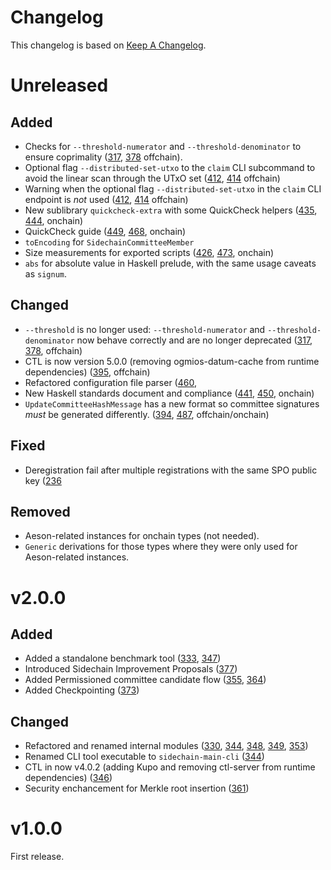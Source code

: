 # Changelog

This changelog is based on [Keep A
Changelog](https://keepachangelog.com/en/1.1.0).

# Unreleased

## Added

* Checks for `--threshold-numerator` and `--threshold-denominator` to ensure
  coprimality
  ([317](https://github.com/mlabs-haskell/trustless-sidechain/issues/317),
   [378](https://github.com/mlabs-haskell/trustless-sidechain/pull/378) offchain).
* Optional flag `--distributed-set-utxo` to the `claim` CLI subcommand
  to avoid the linear scan through the UTxO set
  ([412](https://github.com/mlabs-haskell/trustless-sidechain/issues/412),
  [414](https://github.com/mlabs-haskell/trustless-sidechain/pull/414)
  offchain)
* Warning when the optional flag `--distributed-set-utxo` in the
  `claim` CLI endpoint is *not* used
  ([412](https://github.com/mlabs-haskell/trustless-sidechain/issues/412),
  [414](https://github.com/mlabs-haskell/trustless-sidechain/pull/414)
  offchain)
* New sublibrary `quickcheck-extra` with some QuickCheck helpers
  ([435](https://github.com/mlabs-haskell/trustless-sidechain/issues/435),
  [444](https://github.com/mlabs-haskell/trustless-sidechain/pull/444),
  onchain)
* QuickCheck guide
  ([449](https://github.com/mlabs-haskell/trustless-sidechain/issues/449),
  [468](https://github.com/mlabs-haskell/trustless-sidechain/pull/468),
  onchain)
* `toEncoding` for `SidechainCommitteeMember`
* Size measurements for exported scripts
  ([426](https://github.com/mlabs-haskell/trustless-sidechain/issues/426),
  [473](https://github.com/mlabs-haskell/trustless-sidechain/pull/473), onchain)
* `abs` for absolute value in Haskell prelude, with the same usage caveats as
  `signum`.

## Changed

* `--threshold` is no longer used: `--threshold-numerator` and
  `--threshold-denominator` now behave correctly and are no longer deprecated
  ([317](https://github.com/mlabs-haskell/trustless-sidechain/issues/317),
   [378](https://github.com/mlabs-haskell/trustless-sidechain/pull/378), offchain)
* CTL is now version 5.0.0 (removing ogmios-datum-cache from runtime dependencies)
  ([395](https://github.com/mlabs-haskell/trustless-sidechain/issues/395),
  offchain)
* Refactored configuration file parser
  ([460](https://github.com/mlabs-haskell/trustless-sidechain/issues/460),
* New Haskell standards document and compliance
  ([441](https://github.com/mlabs-haskell/trustless-sidechain/issues/441),
   [450](https://github.com/mlabs-haskell/trustless-sidechain/pull/450),
   onchain)
* `UpdateCommitteeHashMessage` has a new format so committee signatures *must*
  be generated differently.
  ([394](https://github.com/mlabs-haskell/trustless-sidechain/issues/394),
   [487]( https://github.com/mlabs-haskell/trustless-sidechain/pull/487),
   offchain/onchain)

## Fixed

* Deregistration fail after multiple registrations with the same SPO public key
  ([236](https://github.com/mlabs-haskell/trustless-sidechain/issues/236)

## Removed

* Aeson-related instances for onchain types (not needed).
* `Generic` derivations for those types where they were only used for
  Aeson-related instances.

# v2.0.0

## Added

* Added a standalone benchmark tool
  ([333](https://github.com/mlabs-haskell/trustless-sidechain/pull/333),
  [347](https://github.com/mlabs-haskell/trustless-sidechain/pull/347))
* Introduced Sidechain Improvement Proposals
  ([377](https://github.com/mlabs-haskell/trustless-sidechain/pull/377))
* Added Permissioned committee candidate flow
  ([355](https://github.com/mlabs-haskell/trustless-sidechain/pull/355),
  [364](https://github.com/mlabs-haskell/trustless-sidechain/pull/364))
* Added Checkpointing
  ([373](https://github.com/mlabs-haskell/trustless-sidechain/pull/373))

## Changed

* Refactored and renamed internal modules
  ([330](https://github.com/mlabs-haskell/trustless-sidechain/pull/330),
  [344](https://github.com/mlabs-haskell/trustless-sidechain/pull/344),
  [348](https://github.com/mlabs-haskell/trustless-sidechain/pull/348),
  [349](https://github.com/mlabs-haskell/trustless-sidechain/pull/349),
  [353](https://github.com/mlabs-haskell/trustless-sidechain/pull/353))
* Renamed CLI tool executable to `sidechain-main-cli`
  ([344](https://github.com/mlabs-haskell/trustless-sidechain/pull/344))
* CTL in now v4.0.2 (adding Kupo and removing ctl-server from runtime dependencies)
  ([346](https://github.com/mlabs-haskell/trustless-sidechain/pull/346))
* Security enchancement for Merkle root insertion
  ([361](https://github.com/mlabs-haskell/trustless-sidechain/pull/361))

# v1.0.0

First release.

